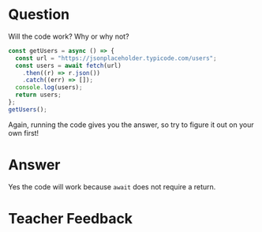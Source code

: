 # Question

Will the code work? Why or why not?

```js
const getUsers = async () => {
  const url = "https://jsonplaceholder.typicode.com/users";
  const users = await fetch(url)
    .then((r) => r.json())
    .catch((err) => []);
  console.log(users);
  return users;
};
getUsers();
```

Again, running the code gives you the answer, so try to figure it out on your own first!

# Answer

Yes the code will work because `await` does not require a return.

# Teacher Feedback
